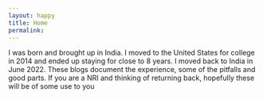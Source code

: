 ```yaml
---
layout: happy
title: Home
permalink: 
---
```


I was born and brought up in India. I moved to the United States for college in 2014 and ended up staying for close to 8 years.
I moved back to India in June 2022. These blogs document the experience, some of the pitfalls and good parts. If you are a NRI and thinking of returning back,
hopefully these will be of some use to you 


